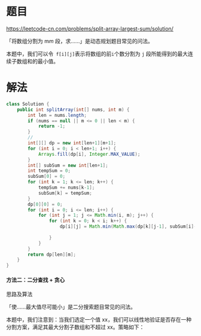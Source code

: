 # 题目

https://leetcode-cn.com/problems/split-array-largest-sum/solution/



「将数组分割为 m*m* 段，求……」是动态规划题目常见的问法。

本题中，我们可以令` f[i][j]`表示将数组的前` i `个数分割为 `j` 段所能得到的最大连续子数组和的最小值。

# 解法

```java
class Solution {
    public int splitArray(int[] nums, int m) {
        int len = nums.length;
        if (nums == null || m <= 0 || len < m) {
            return -1;
        }
        //
        int[][] dp = new int[len+1][m+1];
        for (int i = 0; i < len+1; i++) {
            Arrays.fill(dp[i], Integer.MAX_VALUE);
        }
        int[] subSum = new int[len+1];
        int tempSum = 0;
        subSum[0] = 0;
        for (int k = 1; k <= len; k++) {
            tempSum += nums[k-1];
            subSum[k] = tempSum;
        }
        dp[0][0] = 0;
        for (int i = 0; i <= len; i++) {
            for (int j = 1; j <= Math.min(i, m); j++) {
                for (int k = 0; k < i; k++) {
                    dp[i][j] = Math.min(Math.max(dp[k][j-1], subSum[i]-subSum[k]), dp[i][j]);
                    
                }
            }
        }
        return dp[len][m];
    }
}
```



#### 方法二：二分查找 + 贪心

思路及算法

「使……最大值尽可能小」是二分搜索题目常见的问法。

本题中，我们注意到：当我们选定一个值 xx，我们可以线性地验证是否存在一种分割方案，满足其最大分割子数组和不超过 xx。策略如下：

